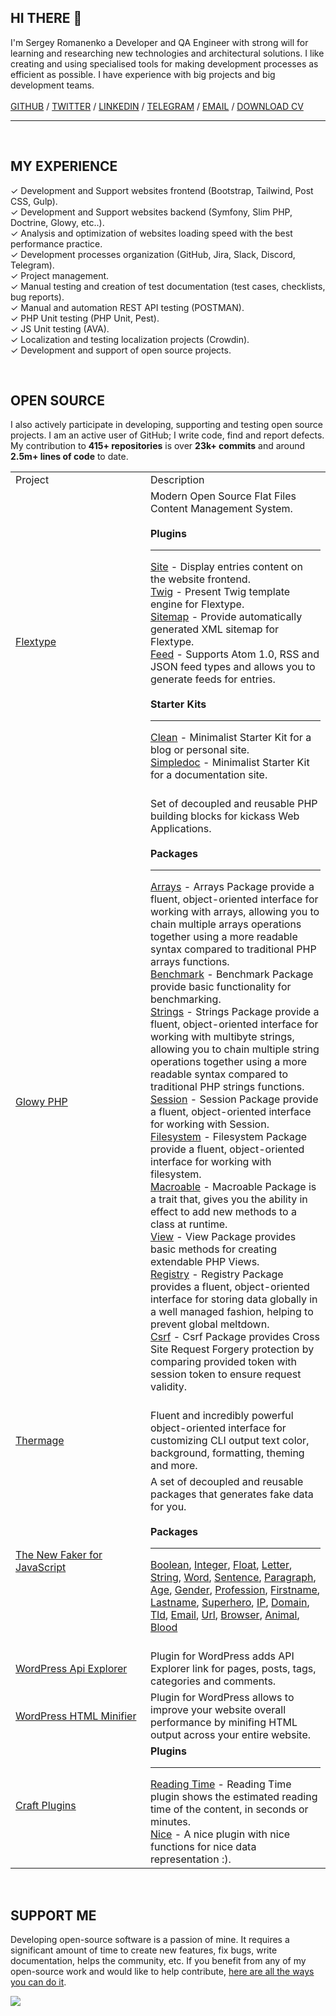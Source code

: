 <h2>
HI THERE 👋
</h2>

<!--<img width="400" align="left" src="https://cr-ss-service.azurewebsites.net/api/ScreenShot?widget=summary&username=Awilum">-->

I'm Sergey Romanenko a Developer and QA Engineer with strong will for learning and researching new technologies and architectural solutions. I like creating and using specialised tools for making development processes as efficient as possible. I have experience with big projects and big development teams. <br><br>
<a href="https://github.com/Awilum">GITHUB</a> / <a href="https://twitter.com/_awilum">TWITTER</a> / <a href="https://www.linkedin.com/in/sergey-romanenko/">LINKEDIN</a> / <a href="awilum.t.me">TELEGRAM</a> / <a href="awilum@msn.com">EMAIL</a> / <a href="https://awilum.github.io/sergey-romanenko-cv.pdf">DOWNLOAD CV</a>
<hr>

<br>

## MY EXPERIENCE
✓ Development and Support websites frontend (Bootstrap, Tailwind, Post CSS, Gulp).  
✓ Development and Support websites backend (Symfony, Slim PHP, Doctrine, Glowy, etc..).  
✓ Analysis and optimization of websites loading speed with the best performance practice.  
✓ Development processes organization (GitHub, Jira, Slack, Discord, Telegram).  
✓ Project management.  
✓ Manual testing and creation of test documentation (test cases, checklists, bug reports).   
✓ Manual and automation REST API testing (POSTMAN).  
✓ PHP Unit testing (PHP Unit, Pest).  
✓ JS Unit testing (AVA).  
✓ Localization and testing localization projects (Crowdin).  
✓ Development and support of open source projects.  

<br>

## OPEN SOURCE

I also actively participate in developing, supporting and testing open source projects. I am an active user of GitHub; I write code, find and report defects. My contribution to **415+ repositories** is over **23k+ commits** and around **2.5m+ lines of code** to date.

<table>
<tr>
 <td>Project</td>
 <td>Description</td>
</tr>
<tr>
 <td width=200><a href="https://github.com/flextype">Flextype</a></td>
 <td>
 Modern Open Source Flat Files Content Management System.<br><br>
<b>Plugins</b>
<hr>
<a href="https://github.com/flextype-plugins/site">Site</a> - Display entries content on the website frontend.<br>
<a href="https://github.com/flextype-plugins/twig">Twig</a> - Present Twig template engine for Flextype.<br>
<a href="https://github.com/flextype-plugins/sitemap">Sitemap</a> - Provide automatically generated XML sitemap for Flextype. <br>
<a href="https://github.com/flextype-plugins/feed">Feed</a> - Supports Atom 1.0, RSS and JSON feed types and allows you to generate feeds for entries.<br>
<br>
<b>Starter Kits</b>
<hr>
<a href="https://github.com/flextype-starter-kits/clean">Clean</a> - Minimalist Starter Kit for a blog or personal site. <br>
<a href="https://github.com/flextype-starter-kits/simpledoc">Simpledoc</a> - Minimalist Starter Kit for a documentation site.
<br><br> 
 </td>
</tr>
<tr>
 <td width=200><a href="https://github.com/glowyphp">Glowy PHP</a></td>
 <td>
 Set of decoupled and reusable PHP building blocks for kickass Web Applications.<br><br>
 <b>Packages</b>
<hr>
<a href="https://github.com/glowyphp/arrays">Arrays</a> - Arrays Package provide a fluent, object-oriented interface for working with arrays, allowing you to chain multiple arrays operations together using a more readable syntax compared to traditional PHP arrays functions.<br>
<a href="https://github.com/glowyphp/benchmark">Benchmark</a> - Benchmark Package provide basic functionality for benchmarking.<br>
<a href="https://github.com/glowyphp/strings">Strings</a> - Strings Package provide a fluent, object-oriented interface for working with multibyte strings, allowing you to chain multiple string operations together using a more readable syntax compared to traditional PHP strings functions.<br>
<a href="https://github.com/glowyphp/session">Session</a> - Session Package provide a fluent, object-oriented interface for working with Session.<br>
<a href="https://github.com/glowyphp/filesystem">Filesystem</a> - Filesystem Package provide a fluent, object-oriented interface for working with filesystem.<br>
<a href="https://github.com/glowyphp/macroable">Macroable</a> - Macroable Package is a trait that, gives you the ability in effect to add new methods to a class at runtime.<br>
<a href="https://github.com/glowyphp/view">View</a> - View Package provides basic methods for creating extendable PHP Views.<br>
<a href="https://github.com/glowyphp/registry">Registry</a> - Registry Package provides a fluent, object-oriented interface for storing data globally in a well managed fashion, helping to prevent global meltdown.<br>
<a href="https://github.com/glowyphp/csrf">Csrf</a> - Csrf Package provides Cross Site Request Forgery protection by comparing provided token with session token to ensure request validity.
<br><br> 
 </td>
</tr>
<tr>
 <td width=200><a href="https://github.com/thermage">Thermage</a></td>
 <td>
 Fluent and incredibly powerful object-oriented interface for customizing CLI output text color, background, formatting, theming and more.
 </td>
</tr>
<tr>
 <td width=200><a href="https://github.com/faker-javascript">The New Faker for JavaScript</a></td>
 <td>
 A set of decoupled and reusable packages that generates fake data for you.<br><br>
<b>Packages</b>
<hr>
<a href="https://github.com/faker-javascript/boolean">Boolean</a>, <a href="https://github.com/faker-javascript/integer">Integer</a>, <a href="https://github.com/faker-javascript/float">Float</a>, <a href="https://github.com/faker-javascript/letter">Letter</a>, <a href="https://github.com/faker-javascript/integer">String</a>, <a href="https://github.com/faker-javascript/integer">Word</a>, <a href="https://github.com/faker-javascript/sentece">Sentence</a>, <a href="https://github.com/faker-javascript/paragraph">Paragraph</a>, <a href="https://github.com/faker-javascript/age">Age</a>, <a href="https://github.com/faker-javascript/gender">Gender</a>, <a href="https://github.com/faker-javascript/profession">Profession</a>, <a href="https://github.com/faker-javascript/firstname">Firstname</a>, <a href="https://github.com/faker-javascript/lastname">Lastname</a>, <a href="https://github.com/faker-javascript/superhero">Superhero</a>, <a href="https://github.com/faker-javascript/ip">IP</a>, <a href="https://github.com/faker-javascript/domain">Domain</a>, <a href="https://github.com/faker-javascript/tld">Tld</a>, <a href="https://github.com/faker-javascript/email">Email</a>, <a href="https://github.com/faker-javascript/url">Url</a>, <a href="https://github.com/faker-javascript/browser">Browser</a>, <a href="https://github.com/faker-javascript/animal">Animal</a>, <a href="https://github.com/faker-javascript/blood">Blood</a>
<br><br>       
 </td>
</tr>
<tr>
 <td width=200><a href="https://github.com/Awilum/wp-api-explorer">WordPress Api Explorer</a></td>
 <td>
Plugin for WordPress adds API Explorer link for pages, posts, tags, categories and comments.
 </td>
</tr>
<tr>
 <td width=200><a href="https://github.com/Awilum/wp-html-minifier">WordPress HTML Minifier</a></td>
 <td>
Plugin for WordPress allows to improve your website overall performance by minifing HTML output across your entire website.
 </td>
<tr>
 <td width=200><a href="https://github.com/craft-plugins">Craft Plugins</a></td>
 <td>
<b>Plugins</b>
<hr>
<a href="https://github.com/craft-plugins/reading-time">Reading Time</a> - Reading Time plugin shows the estimated reading time of the content, in seconds or minutes.<br>
<a href="https://github.com/craft-plugins/nice">Nice</a> - A nice plugin with nice functions for nice data representation :).<br>
 </td>
</tr>
</tr>

</table>

<br>

## SUPPORT ME

Developing open-source software is a passion of mine. It requires a significant amount of time to create new features, fix bugs, write documentation, helps the community, etc. If you benefit from any of my open-source work and would like to help contribute, [here are all the ways you can do it](https://awilum.github.io/donate/).  

![](https://hit.yhype.me/github/profile?user_id=477114)


